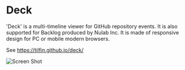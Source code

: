 # Deck

'Deck' is a multi-timeline viewer for GitHub repository events.
It is also supported for Backlog produced by Nulab Inc.
It is made of responsive design for PC or mobile modern browsers.

See https://tilfin.github.io/deck/

![Screen Shot](https://raw.githubusercontent.com/tilfin/deck/gh-pages/screenshot.jpg)
